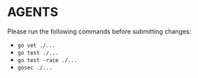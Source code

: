# AGENTS

Please run the following commands before submitting changes:

- `go vet ./...`
- `go test ./...`
- `go test -race ./...`
- `gosec ./...`

